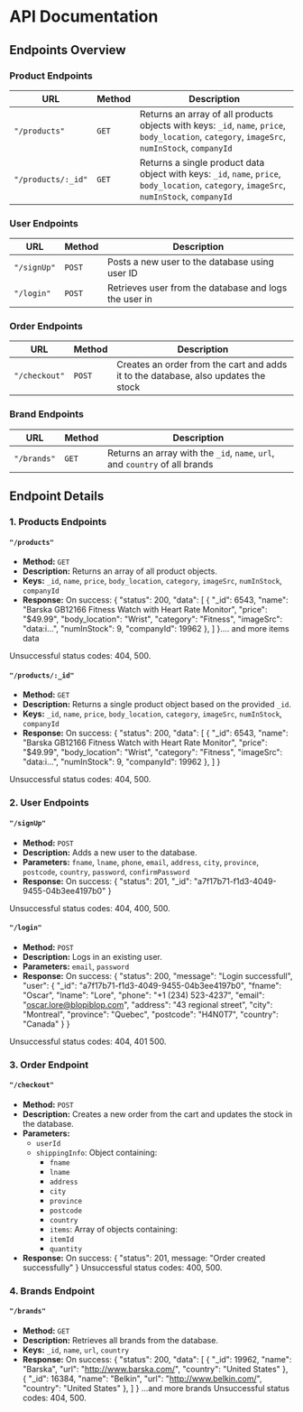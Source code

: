 # API Documentation

## Endpoints Overview

### Product Endpoints
| URL                    | Method | Description                                                                                           |
|------------------------|--------|-------------------------------------------------------------------------------------------------------|
| `"/products"`          | `GET`  | Returns an array of all products objects with keys: `_id`, `name`, `price`, `body_location`, `category`, `imageSrc`, `numInStock`, `companyId` |
| `"/products/:_id"`     | `GET`  | Returns a single product data object with keys: `_id`, `name`, `price`, `body_location`, `category`, `imageSrc`, `numInStock`, `companyId` |

### User Endpoints
| URL                   | Method | Description                                                                                           |
|-----------------------|--------|-------------------------------------------------------------------------------------------------------|
| `"/signUp"`           | `POST` | Posts a new user to the database using user ID                                                          |
| `"/login"`            | `POST` | Retrieves user from the database and logs the user in                                                   |

### Order Endpoints
| URL                   | Method | Description                                                                                           |
|-----------------------|--------|-------------------------------------------------------------------------------------------------------|
| `"/checkout"`         | `POST` | Creates an order from the cart and adds it to the database, also updates the stock                      |

### Brand Endpoints
| URL                   | Method | Description                                                                                           |
|-----------------------|--------|-------------------------------------------------------------------------------------------------------|
| `"/brands"`           | `GET`  | Returns an array with the `_id`, `name`, `url`, and `country` of all brands                             |


## Endpoint Details

### 1. Products Endpoints

#### `"/products"`
- **Method:** `GET`
- **Description:** Returns an array of all product objects.
- **Keys:** `_id`, `name`, `price`, `body_location`, `category`, `imageSrc`, `numInStock`, `companyId`
- **Response:** 
On success:
{
	"status": 200,
	"data": [
		{
			"_id": 6543,
			"name": "Barska GB12166 Fitness Watch with Heart Rate Monitor",
			"price": "$49.99",
			"body_location": "Wrist",
			"category": "Fitness",
			"imageSrc": "data:i...",
			"numInStock": 9,
			"companyId": 19962
		}, 
    ]
}.... and more items data

Unsuccessful status codes: 404, 500.

#### `"/products/:_id"`
- **Method:** `GET`
- **Description:** Returns a single product object based on the provided `_id`.
- **Keys:** `_id`, `name`, `price`, `body_location`, `category`, `imageSrc`, `numInStock`, `companyId`
- **Response:** 
On success:
{
	"status": 200,
	"data": [
		{
			"_id": 6543,
			"name": "Barska GB12166 Fitness Watch with Heart Rate Monitor",
			"price": "$49.99",
			"body_location": "Wrist",
			"category": "Fitness",
			"imageSrc": "data:i...",
			"numInStock": 9,
			"companyId": 19962
		}, 
    ]
}

Unsuccessful status codes: 404, 500.

### 2. User Endpoints

#### `"/signUp"`
- **Method:** `POST`
- **Description:** Adds a new user to the database.
- **Parameters:** `fname`, `lname`, `phone`, `email`, `address`, `city`, `province`, `postcode`, `country`, `password`, `confirmPassword`
- **Response:** 
On success:
{
	"status": 201,
	"_id": "a7f17b71-f1d3-4049-9455-04b3ee4197b0"
}

Unsuccessful status codes: 404, 400, 500.

#### `"/login"`
- **Method:** `POST`
- **Description:** Logs in an existing user.
- **Parameters:** `email`, `password`
- **Response:** 
On success:
{
	"status": 200,
	"message": "Login successfull",
	"user": {
		"_id": "a7f17b71-f1d3-4049-9455-04b3ee4197b0",
		"fname": "Oscar",
		"lname": "Lore",
		"phone": "+1 (234) 523-4237",
		"email": "oscar.lore@blopiblop.com",
		"address": "43 regional street",
		"city": "Montreal",
		"province": "Quebec",
		"postcode": "H4N0T7",
		"country": "Canada"
	}
}

Unsuccessful status codes: 404, 401 500.

### 3. Order Endpoint

#### `"/checkout"`
- **Method:** `POST`
- **Description:** Creates a new order from the cart and updates the stock in the database.
- **Parameters:** 
  - `userId`
  - `shippingInfo`: Object containing:
    - `fname`
    - `lname`
    - `address`
    - `city`
    - `province`
    - `postcode`
    - `country`
    - `items`: Array of objects containing:
    - `itemId`
    - `quantity`
- **Response:** 
On success:
{
	"status": 201,
	message: "Order created successfully"
}
Unsuccessful status codes: 400, 500.

### 4. Brands Endpoint

#### `"/brands"`
- **Method:** `GET`
- **Description:** Retrieves all brands from the database.
- **Keys:** `_id`, `name`, `url`, `country`
- **Response:** 
On success:
{
	"status": 200,
	"data": [
		{
			"_id": 19962,
			"name": "Barska",
			"url": "http://www.barska.com/",
			"country": "United States"
		},
		{
			"_id": 16384,
			"name": "Belkin",
			"url": "http://www.belkin.com/",
			"country": "United States"
		},
    ]
} ...and more brands
Unsuccessful status codes: 404, 500.



